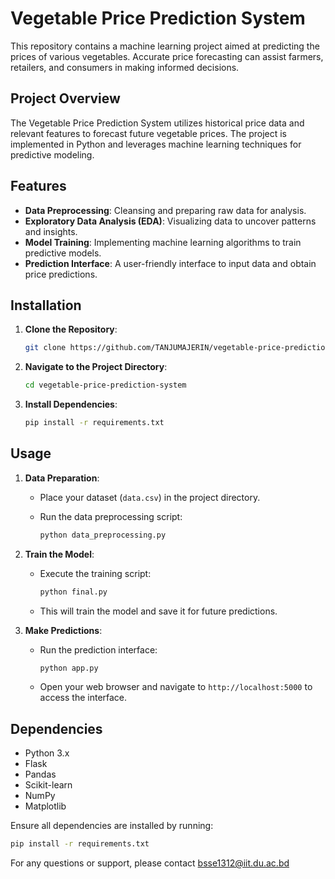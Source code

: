 # Vegetable Price Prediction System

This repository contains a machine learning project aimed at predicting the prices of various vegetables. Accurate price forecasting can assist farmers, retailers, and consumers in making informed decisions.

## Project Overview

The Vegetable Price Prediction System utilizes historical price data and relevant features to forecast future vegetable prices. The project is implemented in Python and leverages machine learning techniques for predictive modeling.

## Features

- **Data Preprocessing**: Cleansing and preparing raw data for analysis.
- **Exploratory Data Analysis (EDA)**: Visualizing data to uncover patterns and insights.
- **Model Training**: Implementing machine learning algorithms to train predictive models.
- **Prediction Interface**: A user-friendly interface to input data and obtain price predictions.

## Installation

1. **Clone the Repository**:

   ```bash
   git clone https://github.com/TANJUMAJERIN/vegetable-price-prediction-system.git
   ```


2. **Navigate to the Project Directory**:

   ```bash
   cd vegetable-price-prediction-system
   ```


3. **Install Dependencies**:

   ```bash
   pip install -r requirements.txt
   ```


## Usage

1. **Data Preparation**:

   - Place your dataset (`data.csv`) in the project directory.
   - Run the data preprocessing script:

     ```bash
     python data_preprocessing.py
     ```

2. **Train the Model**:

   - Execute the training script:

     ```bash
     python final.py
     ```

   - This will train the model and save it for future predictions.

3. **Make Predictions**:

   - Run the prediction interface:

     ```bash
     python app.py
     ```

   - Open your web browser and navigate to `http://localhost:5000` to access the interface.

## Dependencies

- Python 3.x
- Flask
- Pandas
- Scikit-learn
- NumPy
- Matplotlib

Ensure all dependencies are installed by running:


```bash
pip install -r requirements.txt
```

For any questions or support, please contact bsse1312@iit.du.ac.bd 
